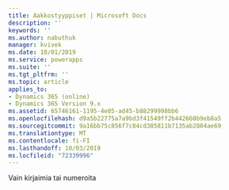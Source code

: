 ```yaml
---
title: Aakkostyyppiset | Microsoft Docs
description: ''
keywords: ''
ms.author: nabuthuk
manager: kvivek
ms.date: 10/01/2019
ms.service: powerapps
ms.suite: ''
ms.tgt_pltfrm: ''
ms.topic: article
applies_to:
- Dynamics 365 (online)
- Dynamics 365 Version 9.x
ms.assetid: 65746161-1195-4e05-ad45-b88299998bb6
ms.openlocfilehash: d9a5b22775a7a9bd3f41549ff2b442660b9eb8a5
ms.sourcegitcommit: 9a16bb75c856f7c84cd385811b7135ab2804ae69
ms.translationtype: MT
ms.contentlocale: fi-FI
ms.lasthandoff: 10/03/2019
ms.locfileid: "72339996"
---
```

Vain kirjaimia tai numeroita
